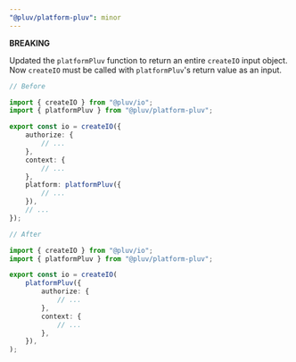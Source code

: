 ```yaml
---
"@pluv/platform-pluv": minor
---
```


**BREAKING**

Updated the `platformPluv` function to return an entire `createIO` input object. Now `createIO` must be called with `platformPluv`'s return value as an input.

```ts
// Before

import { createIO } from "@pluv/io";
import { platformPluv } from "@pluv/platform-pluv";

export const io = createIO({
    authorize: {
        // ...
    },
    context: {
        // ...
    },
    platform: platformPluv({
        // ...
    }),
    // ...
});

// After

import { createIO } from "@pluv/io";
import { platformPluv } from "@pluv/platform-pluv";

export const io = createIO(
    platformPluv({
        authorize: {
            // ...
        },
        context: {
            // ...
        },
    }),
);

```
